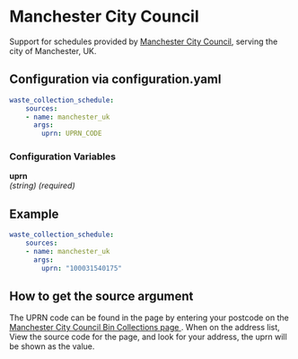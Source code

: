 # Manchester City Council

Support for schedules provided by [Manchester City
Council](https://www.manchester.gov.uk/bincollections/), serving the
city of Manchester, UK.

## Configuration via configuration.yaml

```yaml
waste_collection_schedule:
    sources:
    - name: manchester_uk
      args:
        uprn: UPRN_CODE
```

### Configuration Variables

**uprn**<br>
*(string) (required)*

## Example

```yaml
waste_collection_schedule:
    sources:
    - name: manchester_uk
      args:
        uprn: "100031540175"
```

## How to get the source argument

The UPRN code can be found in the page by entering your postcode on the
[Manchester City Council Bin Collections page
](https://www.manchester.gov.uk/bincollections/).  When on the address list, 
View the source code for the page, and look for your address, the uprn will be
shown as the value.
